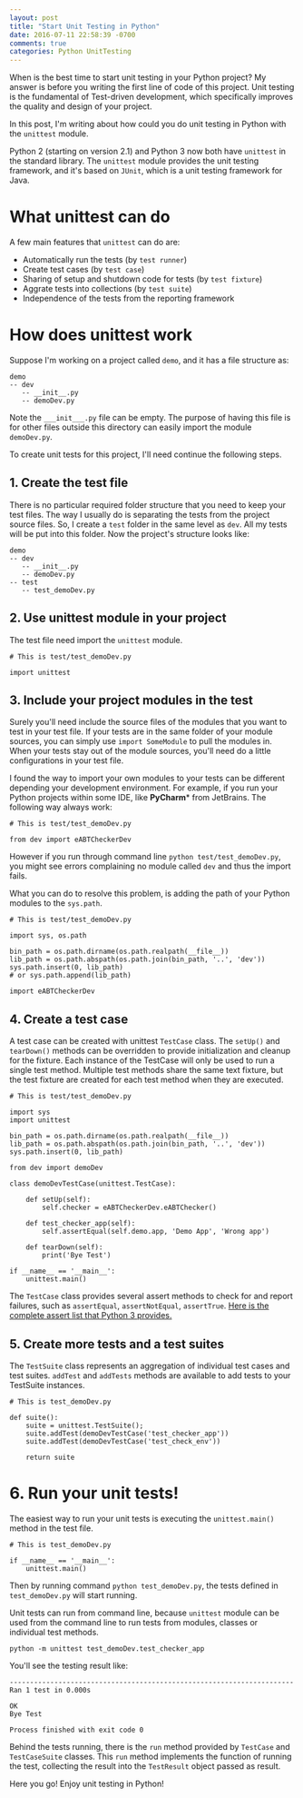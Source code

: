 ```yaml
---
layout: post
title: "Start Unit Testing in Python"
date: 2016-07-11 22:58:39 -0700
comments: true
categories: Python UnitTesting
---
```


When is the best time to start unit testing in your Python project? My answer is before you writing the first line of code of this project. Unit testing is the fundamental of Test-driven development, which specifically improves the quality and design of your project. 

In this post, I'm writing about how could you do unit testing in Python with the ```unittest``` module.

Python 2 (starting on version 2.1) and Python 3 now both have ```unittest``` in the standard library. The ```unittest``` module provides the unit testing framework, and it's based on ```JUnit```, which is a unit testing framework for Java. 

# What unittest can do

A few main features that ```unittest``` can do are:
- Automatically run the tests (by ```test runner```)
- Create test cases (by ```test case```)
- Sharing of setup and shutdown code for tests (by ```test fixture```)
- Aggrate tests into collections (by ```test suite```)
- Independence of the tests from the reporting framework

# How does unittest work

Suppose I'm working on a project called ```demo```, and it has a file structure as:

```
demo
-- dev
   -- __init__.py
   -- demoDev.py
```

Note the ```___init___.py``` file can be empty. The purpose of having this file is for other files outside this directory can easily import the module ```demoDev.py```.

To create unit tests for this project, I'll need continue the following steps.

## 1. Create the test file

There is no particular required folder structure that you need to keep your test files. The way I usually do is separating the tests from the project source files. So, I create a ```test``` folder in the same level as ```dev```. All my tests will be put into this folder. Now the project's structure looks like:

```
demo
-- dev
   -- __init__.py
   -- demoDev.py
-- test
   -- test_demoDev.py
```

## 2. Use unittest module in your project

The test file need import the ```unittest``` module.

```
# This is test/test_demoDev.py

import unittest
```

## 3. Include your project modules in the test

Surely you'll need include the source files of the modules that you want to test in your test file. If your tests are in the same folder of your module sources, you can simply use ```import SomeModule``` to pull the modules in. When your tests stay out of the module sources, you'll need do a little configurations in your test file.

I found the way to import your own modules to your tests can be different depending your development environment. For example, if you run your Python projects within some IDE, like **PyCharm*** from JetBrains. The following way always work:

```
# This is test/test_demoDev.py

from dev import eABTCheckerDev
```

However if you run through command line ```python test/test_demoDev.py```, you might see errors complaining no module called ```dev``` and thus the import fails.

What you can do to resolve this problem, is adding the path of your Python modules to the ```sys.path```.

```
# This is test/test_demoDev.py

import sys, os.path

bin_path = os.path.dirname(os.path.realpath(__file__))
lib_path = os.path.abspath(os.path.join(bin_path, '..', 'dev'))
sys.path.insert(0, lib_path)
# or sys.path.append(lib_path)

import eABTCheckerDev

```

## 4. Create a test case

A test case can be created with unittest ```TestCase``` class. The ```setUp()``` and ```tearDown()``` methods can be overridden to provide initialization and cleanup for the fixture. Each instance of the TestCase will only be used to run a single test method. Multiple test methods share the same text fixture, but the test fixture are created for each test method when they are executed.

```
# This is test/test_demoDev.py

import sys
import unittest

bin_path = os.path.dirname(os.path.realpath(__file__))
lib_path = os.path.abspath(os.path.join(bin_path, '..', 'dev'))
sys.path.insert(0, lib_path)

from dev import demoDev

class demoDevTestCase(unittest.TestCase):

    def setUp(self):
        self.checker = eABTCheckerDev.eABTChecker()

    def test_checker_app(self):
        self.assertEqual(self.demo.app, 'Demo App', 'Wrong app')

    def tearDown(self):
        print('Bye Test')

if __name__ == '__main__':
    unittest.main()
```

The ```TestCase``` class provides several assert methods to check for and report failures, such as ```assertEqual```, ```assertNotEqual```, ```assertTrue```. [Here is the complete assert list that Python 3 provides.](https://docs.python.org/3.4/library/unittest.html#assert-methods)

## 5. Create more tests and a test suites

The ```TestSuite``` class represents an aggregation of individual test cases and test suites. ```addTest``` and ```addTests``` methods are available to add tests to your TestSuite instances.

```
# This is test_demoDev.py

def suite():
    suite = unittest.TestSuite();
    suite.addTest(demoDevTestCase('test_checker_app'))
    suite.addTest(demoDevTestCase('test_check_env'))
    
    return suite
```

# 6. Run your unit tests!

The easiest way to run your unit tests is executing the ```unittest.main()``` method in the test file.

```
# This is test_demoDev.py

if __name__ == '__main__':
    unittest.main()
```

Then by running command ```python test_demoDev.py```, the tests defined in ```test_demoDev.py``` will start running.

Unit tests can run from command line, because ```unittest``` module can be used from the command line to run tests from modules, classes or individual test methods.

```
python -m unittest test_demoDev.test_checker_app
```

You'll see the testing result like:

```
----------------------------------------------------------------------
Ran 1 test in 0.000s

OK
Bye Test

Process finished with exit code 0

```

Behind the tests running, there is the ```run``` method provided by ```TestCase``` and ```TestCaseSuite``` classes. This ```run``` method implements the function of running the test, collecting the result into the ```TestResult``` object passed as result.

Here you go! Enjoy unit testing in Python!